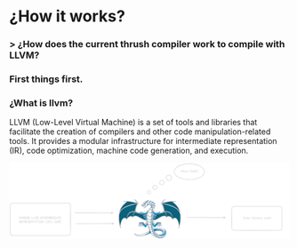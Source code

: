 # ¿How it works?

### > ¿How does the current thrush compiler work to compile with **LLVM**?

### First things first.

### ¿What is llvm?

LLVM (Low-Level Virtual Machine) is a set of tools and libraries that facilitate the creation of compilers and other code manipulation-related tools. It provides a modular infrastructure for intermediate representation (IR), code optimization, machine code generation, and execution.

<p align="center">
  <img src= "https://github.com/thrushlang/how-it-works/blob/master/assets/what da heck is llvm.png" alt= "logo" style= "width: 2hv; height: 2hv;"> </img>
</p>